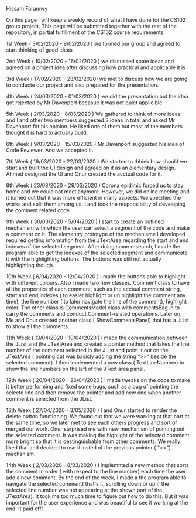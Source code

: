 Hissam Faramwy

On this page I will keep a weekly record of what I have done for the CS102 group project. This page will be submitted together with the rest of the repository, in partial fulfillment of the CS102 course requirements.

1st Week ( 3/02/2020 - 9/02/2020 ) we formed our group and agreed to start thinking of good ideas

2nd Week ( 10/02/2020 - 16/02/2020 ) we discussed some ideas and agreed on a project idea after discussing how practical and applicable it is

3rd Week ( 17/02/2020 - 23/02/2020) we met to discuss how we are going to conducte our project and also prepared for the presentation.

4th Week ( 24/03/2020 - 01/03/2020 ) we did the presentation but the idea got rejected by Mr Davenport becasue it was not quiet applicible.

5th Week ( 2/03/2020 - 8/03/2020 ) We gathered to think of more ideas and I and other two members suggested 3 ideas in total and asked Mr Davenport for his opinion. He liked one of them but most of the members thought it is hard to actually build.

6th Week ( 9/03/2020 - 15/03/2020 ) Mr Davenport suggested his idea of Code Reviewer. And we accepted it.

7th Week ( 16/03/2020 - 22/03/2020 ) We started to thhink how should we start and built the UI design and agreed on it as an elementary design. Ahmed designed the UI and Onur created the acctual code for it.

8th Week ( 23/03/2020 - 29/03/2020 ) Corona epidimic forced us to stay home and we could not meet anymore. However, we did online meeting and it turned out that it was more efficient in many aspects. We specified the works and split them among us. I and took the responsibility of developing the comment related code.

9th Week ( 30/03/2020 - 5/04/2020 ) I start to create an outlined mechanism with which the user can select a segment of the code and make a comment on it. The elementry prototype of the mechanisme I developed required getting information from the JTextArea regarding the start and end indexes of the selected segment. After doing some research, I made the program able to get the indexes of the selected segment and communicate it with the highlighting buttons. The buttons was still not actually highlighting though.

10th Week ( 6/04/2020 - 12/04/2020 ) I made the buttons able to highlight with different colours. Also I made two new classes. Comment class to have all the properties of each comment, such as the acctual comment string, start and end indexes ( to easier highlight or un highlight the comment any time), the line number ( to later navigate the line of the comment), highlight color. The other class is CommentsModel class with commentsBag in to carry the comments and conduct Comment-related operations. Later on, Me and Onur created another class ( ShowCommentsPanel) that has a JList to show all the comments.

11th Week ( 13/04/2020 - 19/04/2020 ) I made the communication between the JList and the JTextArea and created a pointer method that takes the line number of the comment selected in the JList and point it out on the JTextArea ( pointing out was basicly adding the string ">>" beside the selected comment). I then implemented a new class ( TextLineNumber) to show the line numbers on the left of the JText area panel. 

12th Week ( 20/04/2020 - 26/04/2020 ) I made tweaks on the code to make it better performing and fixed some bugs, such as a bug of pointing the selectd line and then remove the pointer and add new one when another comment is selected from the JList.

13th Week ( 27/04/2020 - 3/05/2020 ) I and Onur started to render the delete button functioning. We found out that we were warking at that part at the same time, so we later met to see each others progress and sort of merged our work. Onur surprised me with new mechanism of pointing out the selected comment. It was making the highlight of the selected comment more bright so that it is destinguishable from other comments. We really liked that and decided to use it insted of the previous pointer ( ">>") mechanism. 

14th Week ( 2/03/2020 - 8/03/2020 ) I implemnted a new method that sorts the comment in order ( with respect to the line number) each time the user add a new comment. By the end of the week, I made a the program able to navigate the selected comment( that's it, scrolling down or up if the selected line number was not appearing at the shown part of the JTextArea). It took me too much time to figure out how to do this. But it was important for the user experience and was beautiful to see it working at the end. It paid off! 
